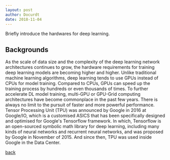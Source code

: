 ```yaml
---
layout: post
author: Docurdt
date: 2018-11-04
---
```

Briefly introduce the hardwares for deep learning.

## Backgrounds
As the scale of data size and the complexity of the deep learning network architectures continues to grow, the hardware requirements for training deep learning models are becoming higher and higher. Unlike traditional machine learning algorithms, deep learning tends to use GPUs instead of CPUs for model training. Compared to CPUs, GPUs can speed up the training process by hundreds or even thousands of times. To further accelerate DL model training, multi-GPU or GPU-Grid computing architectures have become commonplace in the past few years. There is always no limit to the pursuit of faster and more powerful performance. Tensor Processing Unit (TPU) was announced by Google in 2016 at Google/IO, which is a customised ASICS that has been specifically designed and optimised for Google's Tensorflow framework. In which, Tensorflow is an open-sourced symbolic math library for deep learning, including many kinds of neural networks and recurrent neural networks, and was proposed by Google in November of 2015. And since then, TPU was used inside Google in the Data Center.


[back](../../../blog.html)

